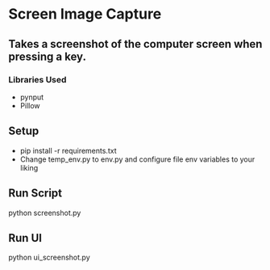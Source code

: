 # Screen Image Capture

## Takes a screenshot of the computer screen when pressing a key.

### Libraries Used
<ul>
<li> pynput</li>
<li> Pillow</li>
</ul>

## Setup

<ul>
<li> pip install -r requirements.txt </li>
<li> Change temp_env.py to env.py and configure file env variables to your liking</li>
</ul>

## Run Script
python screenshot.py

## Run UI
python ui_screenshot.py